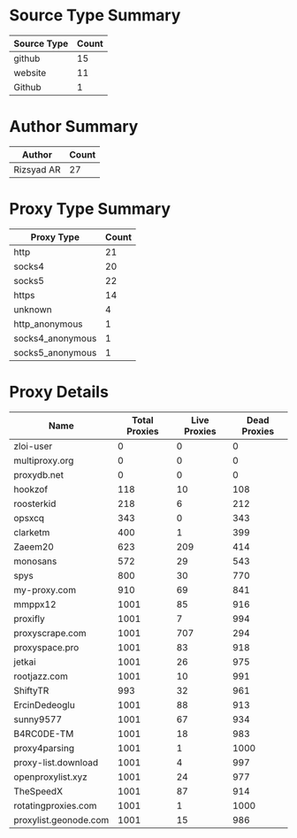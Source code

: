 # Source Type Summary

| Source Type | Count |
|-------------|-------|
| github | 15 |
| website | 11 |
| Github | 1 |


# Author Summary

| Author | Count |
|--------|-------|
| Rizsyad AR | 27 |


# Proxy Type Summary

| Proxy Type | Count |
|------------|-------|
| http | 21 |
| socks4 | 20 |
| socks5 | 22 |
| https | 14 |
| unknown | 4 |
| http_anonymous | 1 |
| socks4_anonymous | 1 |
| socks5_anonymous | 1 |


# Proxy Details

| Name | Total Proxies | Live Proxies | Dead Proxies |
|------|---------------|--------------|---------------|
| zloi-user | 0 | 0 | 0 |
| multiproxy.org | 0 | 0 | 0 |
| proxydb.net | 0 | 0 | 0 |
| hookzof | 118 | 10 | 108 |
| roosterkid | 218 | 6 | 212 |
| opsxcq | 343 | 0 | 343 |
| clarketm | 400 | 1 | 399 |
| Zaeem20 | 623 | 209 | 414 |
| monosans | 572 | 29 | 543 |
| spys | 800 | 30 | 770 |
| my-proxy.com | 910 | 69 | 841 |
| mmppx12 | 1001 | 85 | 916 |
| proxifly | 1001 | 7 | 994 |
| proxyscrape.com | 1001 | 707 | 294 |
| proxyspace.pro | 1001 | 83 | 918 |
| jetkai | 1001 | 26 | 975 |
| rootjazz.com | 1001 | 10 | 991 |
| ShiftyTR | 993 | 32 | 961 |
| ErcinDedeoglu | 1001 | 88 | 913 |
| sunny9577 | 1001 | 67 | 934 |
| B4RC0DE-TM | 1001 | 18 | 983 |
| proxy4parsing | 1001 | 1 | 1000 |
| proxy-list.download | 1001 | 4 | 997 |
| openproxylist.xyz | 1001 | 24 | 977 |
| TheSpeedX | 1001 | 87 | 914 |
| rotatingproxies.com | 1001 | 1 | 1000 |
| proxylist.geonode.com | 1001 | 15 | 986 |
